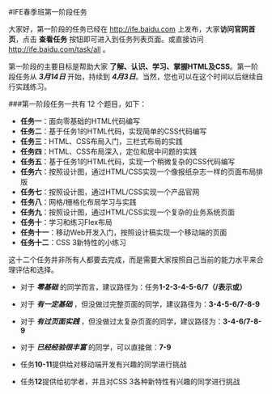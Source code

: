 #IFE春季班第一阶段任务

大家好，第一阶段的任务已经在 http://ife.baidu.com 上发布，大家**访问官网首页**，点击 **查看任务** 按钮即可进入到任务列表页面。或直接访问 http://ife.baidu.com/task/all 。

第一阶段的主要目标是帮助大家 **了解、认识、学习、掌握HTML及CSS**。第一阶段任务从 ***3月14日*** 开始，持续到 ***4月3日***。当然，您也可以在这个时间以后继续自行实践练习。

###第一阶段任务一共有 12 个题目，如下：

* **任务一**：面向零基础的HTML代码编写
* **任务二**：基于任务1的HTML代码，实现简单的CSS代码编写
* **任务三**：HTML、CSS布局入门，三栏式布局的实践
* **任务四**：HTML、CSS布局深入，定位和居中问题的实践
* **任务五**：基于任务1的HTML代码，实现一个稍微复杂的CSS代码编写
* **任务六**：按照设计图，通过HTML/CSS实现一个像报纸杂志一样的页面布局排版
* **任务七**：按照设计图，通过HTML/CSS实现一个产品官网
* **任务八**：网格/栅格化布局学习与实践
* **任务九**：按照设计图，通过HTML/CSS实现一个复杂的业务系统页面
* **任务十**：学习和练习Flex布局
* **任务十一**：移动Web开发入门，按照设计稿实现一个移动端的页面
* **任务十二**：CSS 3新特性的小练习

这十二个任务并非所有人都要去完成，而是需要大家按照自己当前的能力水平来合理评估和选择。  

* 对于 ***零基础*** 的同学而言，建议路径为：任务**1-2-3-4-5-6/7（/表示或）**
* 对于 ***有一定基础*** ，但没做过完整页面的同学，建议路径为：**3-4-5-6/7-8-9**
* 对于 ***有过页面实践*** ，但没做过太复杂页面的同学，建议路径为：**3-4-6/7-8-9**
* 对于 ***已经经验很丰富*** 的同学，可以直接做：**7-9**

* 任务**10-11**提供给对移动端开发有兴趣的同学进行挑战
* 任务**12**提供给初学者，并且对CSS 3各种新特性有兴趣的同学进行挑战
